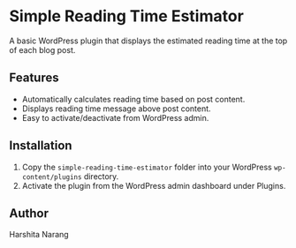 # Simple Reading Time Estimator

A basic WordPress plugin that displays the estimated reading time at the top of each blog post.

## Features
- Automatically calculates reading time based on post content.
- Displays reading time message above post content.
- Easy to activate/deactivate from WordPress admin.

## Installation

1. Copy the `simple-reading-time-estimator` folder into your WordPress `wp-content/plugins` directory.
2. Activate the plugin from the WordPress admin dashboard under Plugins.

## Author
Harshita Narang
